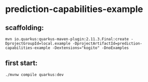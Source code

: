 # prediction-capabilities-example

## scaffolding:

```shell
mvn io.quarkus:quarkus-maven-plugin:2.11.3.Final:create -DprojectGroupId=local.example -DprojectArtifactId=prediction-capabilities-example -Dextensions="kogito" -DnoExamples
```
## first start:

```shell
./mvnw compile quarkus:dev
```
